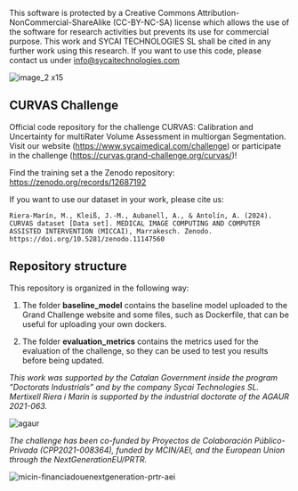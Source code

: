 This software is protected by a Creative Commons Attribution-NonCommercial-ShareAlike (CC-BY-NC-SA) license which allows the use of the software for research activities but prevents its use for commercial purpose. This work and SYCAI TECHNOLOGIES SL shall be cited in any further work using this research. If you want to use this code, please contact us under info@sycaitechnologies.com

![image_2 x15](https://github.com/SYCAI-Technologies/curvas-challenge/assets/78344468/c852351d-c705-436e-8cd6-8235698a2992)

## CURVAS Challenge

Official code repository for the challenge CURVAS: Calibration and Uncertainty for multiRater Volume Assessment in multiorgan Segmentation. 
Visit our website (https://www.sycaimedical.com/challenge) or participate in the challenge (https://curvas.grand-challenge.org/curvas/)!

Find the training set a the Zenodo repository: https://zenodo.org/records/12687192

If you want to use our dataset in your work, please cite us:

    Riera-Marín, M., Kleiß, J.-M., Aubanell, A., & Antolín, A. (2024). CURVAS dataset [Data set]. MEDICAL IMAGE COMPUTING AND COMPUTER ASSISTED INTERVENTION (MICCAI), Marrakesch. Zenodo. https://doi.org/10.5281/zenodo.11147560

## Repository structure

This repository is organized in the following way:

1. The folder **baseline_model** contains the baseline model uploaded to the Grand Challenge website and some files, such as Dockerfile, that can be useful for uploading your own dockers.

2. The folder **evaluation_metrics** contains the metrics used for the evaluation of the challenge, so they can be used to test you results before being updated.




_This work was supported by the Catalan Government inside the program ”Doctorats Industrials” and by the company Sycai Technologies SL. Mertixell Riera i Marín is supported by the industrial doctorate of the AGAUR 2021-063._

![agaur](https://github.com/user-attachments/assets/2cf0d98c-83d7-4c3a-aa5f-97187d5c9a3a)

_The challenge has been co-funded by Proyectos de Colaboración Público-Privada (CPP2021-008364), funded by MCIN/AEI, and the European Union through the NextGenerationEU/PRTR._

![micin-financiadouenextgeneration-prtr-aei](https://github.com/user-attachments/assets/1772a658-961b-4829-89d8-23a52bf175ac)

